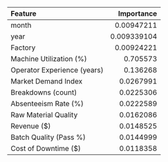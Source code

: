 | Feature                     |   Importance |
|:----------------------------|-------------:|
| month                       |   0.00947211  |
| year                        |   0.009339104  |
| Factory                     |   0.00924221  |
| Machine Utilization (%)     |   0.705573   |
| Operator Experience (years) |   0.136268   |
| Market Demand Index         |   0.0267991  |
| Breakdowns (count)          |   0.0225306  |
| Absenteeism Rate (%)        |   0.0222589  |
| Raw Material Quality        |   0.0162086  |
| Revenue ($)                 |   0.0148525  |
| Batch Quality (Pass %)      |   0.0144999  |
| Cost of Downtime ($)        |   0.0118358  |